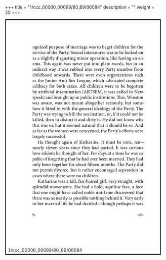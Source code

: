+++
title = "1/ccc_00000_00099/80_89/00084"
description = ""
weight = 20
+++

<table style="border:2px solid black;max-width:800px;max-height:800px;" 
><tr><td>
<img class="center-fit-jpg"
src="/jpg_/out_jpg_1984__084.jpg">
1/ccc_00000_00099/80_89/00084
</img></td></tr></table>
